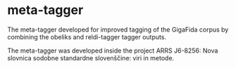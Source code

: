 # meta-tagger

The meta-tagger developed for improved tagging of the GigaFida corpus by
combining the obeliks and reldi-tagger tagger outputs.

The meta-tagger was developed inside the project ARRS J6-8256: Nova slovnica 
sodobne standardne slovenščine: viri in metode.

